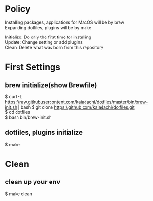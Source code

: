 # Policy
Installing packages, applications for MacOS will be by brew  
Expanding dotfiles, plugins will be by make  

Initialize: Do only the first time for installing  
Update: Change setting or add plugins  
Clean: Delete what was born from this repository

# First Settings

## brew initialize(show Brewfile)
$ curl -L https://raw.githubusercontent.com/kaiadachi/dotfiles/master/bin/brew-init.sh | bash 
$ git clone https://github.com/kaiadachi/dotfiles.git  
$ cd dotfiles  
$ bash bin/brew-init.sh

## dotfiles, plugins initialize
$ make

# Clean

## clean up your env
$ make clean

